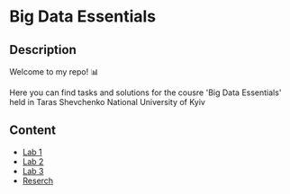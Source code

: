 # Big Data Essentials

## Description
Welcome to my repo!  📊

Here you can find tasks and solutions for the cousre 'Big Data Essentials' held in Taras Shevchenko National University of Kyiv

## Content
+ [Lab 1](/Lab1.md)
+ [Lab 2](/Lab2.md)
+ [Lab 3](/Lab3.md)
+ [Reserch](/Individual_task.md)
